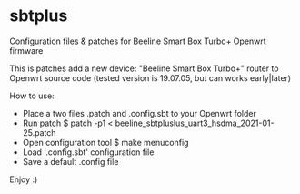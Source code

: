 # sbtplus
Configuration files &amp; patches for Beeline Smart Box Turbo+ Openwrt firmware

This is patches add a new device: "Beeline Smart Box Turbo+" router to Openwrt source code (tested version is 19.07.05, but can works early|later)

How to use:
- Place a two files .patch and .config.sbt to your Openwrt folder
- Run patch
   $ patch -p1 < beeline_sbtpluslus_uart3_hsdma_2021-01-25.patch
- Open configuration tool
   $ make menuconfig
- Load '.config.sbt' configuration file
- Save a default .config file

Enjoy :) 
